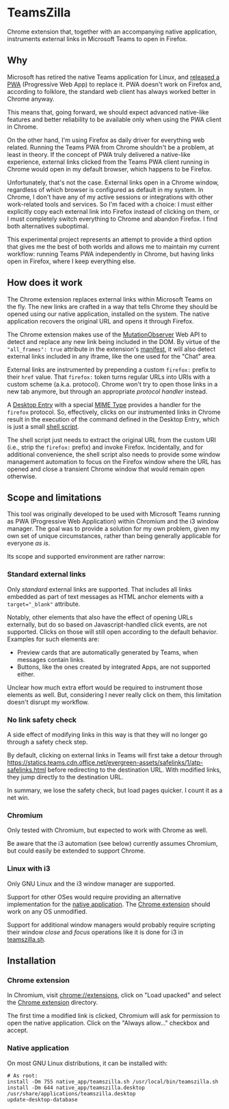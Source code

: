 # TeamsZilla

Chrome extension that, together with an accompanying native application,
instruments external links in Microsoft Teams to open in Firefox.

## Why

Microsoft has retired the native Teams application for Linux, and [released a
PWA][1] (Progressive Web App) to replace it. PWA doesn't work on Firefox and,
according to folklore, the standard web client has always worked better in
Chrome anyway.

This means that, going forward, we should expect advanced native-like features
and better reliability to be available only when using the PWA client in Chrome.

On the other hand, I'm using Firefox as daily driver for everything web related.
Running the Teams PWA from Chrome shouldn't be a problem, at least in theory. If
the concept of PWA truly delivered a native-like experience, external links
clicked from the Teams PWA client running in Chrome would open in my default
browser, which happens to be Firefox.

Unfortunately, that's not the case. External links open in a Chrome window,
regardless of which browser is configured as default in my system. In Chrome, I
don't have any of my active sessions or integrations with other work-related
tools and services. So I'm faced with a choice: I must either explicitly copy
each external link into Firefox instead of clicking on them, or I must
completely switch everything to Chrome and abandon Firefox. I find both
alternatives suboptimal.

This experimental project represents an attempt to provide a third option that
gives me the best of both worlds and allows me to maintain my current workflow:
running Teams PWA independently in Chrome, but having links open in Firefox,
where I keep everything else.

[1]: https://techcommunity.microsoft.com/t5/microsoft-teams-blog/microsoft-teams-progressive-web-app-now-available-on-linux/ba-p/3669846


## How does it work

The Chrome extension replaces external links within Microsoft Teams on the fly.
The new links are crafted in a way that tells Chrome they should be opened using
our native application, installed on the system. The native application recovers
the original URL and opens it through Firefox.

The Chrome extension makes use of the
[MutationObserver](https://developer.mozilla.org/en-US/docs/Web/API/MutationObserver)
Web API to detect and replace any new link being included in the DOM. By virtue
of the `"all_frames": true` attribute in the extension's
[manifest](./chrome_extension/manifest.json), it will also detect external links
included in any iframe, like the one used for the "Chat" area.

External links are instrumented by prepending a custom `firefox:` prefix to
their `href` value. That `firefox:` token turns regular URLs into URIs with a
custom scheme (a.k.a. protocol). Chrome won't try to open those links in a new
tab anymore, but through an appropriate _protocol handler_ instead.

A [Desktop Entry](./native_app/teamszilla.desktop) with a special [MIME Type][2]
provides a handler for the `firefox` protocol. So, effectively, clicks on our
instrumented links in Chrome result in the execution of the command defined in
the Desktop Entry, which is just a small [shell
script](./native_app/teamszilla.sh).

The shell script just needs to extract the original URL from the custom URI
(i.e., strip the `firefox:` prefix) and invoke Firefox. Incidentally, and for
additional convenience, the shell script also needs to provide some window
management automation to focus on the Firefox window where the URL has opened
and close a transient Chrome window that would remain open otherwise.

[2]: https://specifications.freedesktop.org/desktop-entry-spec/desktop-entry-spec-latest.html#mime-types


## Scope and limitations

This tool was originally developed to be used with Microsoft Teams running as
PWA (Progressive Web Application) within Chromium and the i3 window manager. The
goal was to provide a solution for my own problem, given my own set of unique
circumstances, rather than being generally applicable for everyone _as is_.

Its scope and supported environment are rather narrow:

### Standard external links

Only _standard_ external links are supported. That includes all links embedded
as part of text messages as HTML anchor elements with a `target="_blank"`
attribute.

Notably, other elements that also have the effect of opening URLs externally,
but do so based on Javascript-handled click events, are not supported. Clicks on
those will still open according to the default behavior. Examples for such
elements are:

* Preview cards that are automatically generated by Teams, when messages contain
  links.
* Buttons, like the ones created by integrated Apps, are not supported either.

Unclear how much extra effort would be required to instrument those elements as
well. But, considering I never really click on them, this limitation doesn't
disrupt my workflow.

### No link safety check

A side effect of modifying links in this way is that they will no longer go
through a safety check step.

By default, clicking on external links in Teams will first take a detour through
https://statics.teams.cdn.office.net/evergreen-assets/safelinks/1/atp-safelinks.html
before redirecting to the destination URL. With modified links, they jump
directly to the destination URL.

In summary, we lose the safety check, but load pages quicker. I count it as a
net win.

### Chromium

Only tested with Chromium, but expected to work with Chrome as well.

Be aware that the i3 automation (see below) currently assumes Chromium, but
could easily be extended to support Chrome.

### Linux with i3

Only GNU Linux and the i3 window manager are supported.

Support for other OSes would require providing an alternative implementation for
the [native application](./native_app). The [Chrome
extension](./chrome_extension) should work on any OS unmodified.

Support for additional window managers would probably require scripting their
window _close_ and _focus_ operations like it is done for i3 in
[teamszilla.sh](./native_app/teamszilla.sh).


## Installation

### Chrome extension

In Chromium, visit <chrome://extensions>, click on "Load upacked" and select
the [Chrome extension](./chrome_extension) directory.

The first time a modified link is clicked, Chromium will ask for permission to
open the native application. Click on the "Always allow..." checkbox and accept.

### Native application

On most GNU Linux distributions, it can be installed with:

```shell
# As root:
install -Dm 755 native_app/teamszilla.sh /usr/local/bin/teamszilla.sh
install -Dm 644 native_app/teamszilla.desktop /usr/share/applications/teamszilla.desktop
update-desktop-database
```
